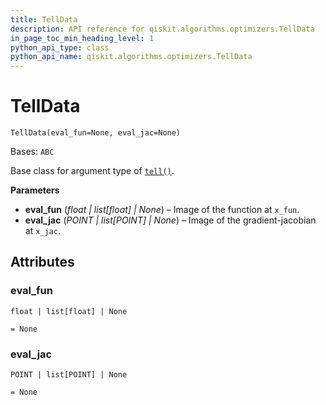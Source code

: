 ```yaml
---
title: TellData
description: API reference for qiskit.algorithms.optimizers.TellData
in_page_toc_min_heading_level: 1
python_api_type: class
python_api_name: qiskit.algorithms.optimizers.TellData
---
```


# TellData

<span id="qiskit.algorithms.optimizers.TellData" />

`TellData(eval_fun=None, eval_jac=None)`

Bases: `ABC`

Base class for argument type of [`tell()`](qiskit.algorithms.optimizers.SteppableOptimizer#tell "qiskit.algorithms.optimizers.SteppableOptimizer.tell").

**Parameters**

*   **eval\_fun** (*float | list\[float] | None*) – Image of the function at `x_fun`.
*   **eval\_jac** (*POINT | list\[POINT] | None*) – Image of the gradient-jacobian at `x_jac`.

## Attributes

<span id="qiskit.algorithms.optimizers.TellData.eval_fun" />

### eval\_fun

`float | list[float] | None`

`= None`

<span id="qiskit.algorithms.optimizers.TellData.eval_jac" />

### eval\_jac

`POINT | list[POINT] | None`

`= None`

